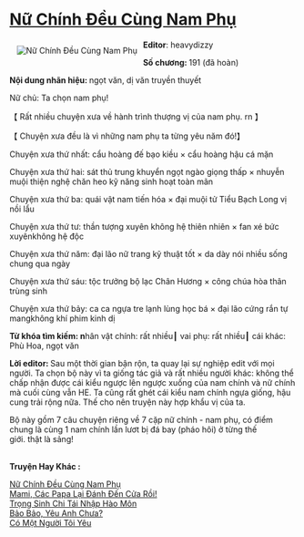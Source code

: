 <a href="https://utruyen.com/truyen/nu-chinh-deu-cung-nam-phu/19191/" title="Nữ Chính Đều Cùng Nam Phụ"><h1>Nữ Chính Đều Cùng Nam Phụ</h1></a><div style="display:table"><img align="right" style="float: left; padding: 10px;" src="https://utruyen.com/images/story/200x260/nu-chinh-deu-cung-nam-phu.jpg" alt="Nữ Chính Đều Cùng Nam Phụ"><b>Editor</b>: heavydizzy<p></p><b>Số chương: </b>191 (đã hoàn)<p></p><b>Nội dung nhãn hiệu: </b>ngọt văn, dị văn truyền thuyết<p></p>Nữ chủ: Ta chọn nam phụ!<p></p>【 Rất nhiều chuyện xưa về hành trình thượng vị của nam phụ. rn 】<p></p>【 Chuyện xưa đều là vì những nam phụ ta từng yêu năm đó!】<p></p>Chuyện xưa thứ nhất: cẩu hoàng đế bạo kiều × cẩu hoàng hậu cá mặn<p></p>Chuyện xưa thứ hai: sát thủ trung khuyển ngọt ngào giọng thấp × nhuyễn muội thiện nghệ chăn heo kỹ năng sinh hoạt toàn mãn<p></p>Chuyện xưa thứ ba: quái vật nam tiến hóa × đại muội tử Tiểu Bạch Long vị nồi lẩu<p></p>Chuyện xưa thứ tư: thần tượng xuyên không hệ thiên nhiên × fan xé bức xuyênkhông hệ độc <p></p>Chuyện xưa thứ năm: đại lão nữ trang kỹ thuật tốt × da dày nói nhiều sống chung qua ngày<p></p>Chuyện xưa thứ sáu: tộc trưởng bộ lạc Chân Hương × công chúa hòa thân trùng sinh<p></p>Chuyện xưa thứ bảy: ca ca ngựa tre lạnh lùng học bá × đại lão cứng rắn tự mangkhông khí phim kinh dị<p></p><b>Từ khóa tìm kiếm: n</b>hân vật chính: rất nhiều┃ vai phụ: rất nhiều┃ cái khác: Phù Hoa, ngọt văn<p></p><b>Lời editor: </b>Sau một thời gian bận rộn, ta quay lại sự nghiệp edit với mọi người. Ta chọn bộ này vì ta giống tác giả và rất nhiều người khác: không thể chấp nhận được cái kiểu ngược lên ngược xuống của nam chính và nữ chính mà cuối cùng vẫn HE. Ta cũng rất ghét cái kiểu nam chính ngựa giống, hậu cung trải rộng nữa. Thế cho nên truyện này hợp khẩu vị của ta.<p></p>Bộ này gồm 7 câu chuyện riêng về 7 cặp nữ chính - nam phụ, có điểm chung là cùng 1 nam chính lần lươt bị đá bay (pháo hôi) ở từng thế giới. thật là sảng!</div><p><br><b>Truyện Hay Khác :</b></p><a href="https://utruyen.com/truyen/nu-chinh-deu-cung-nam-phu/19191/" alt="Nữ Chính Đều Cùng Nam Phụ">Nữ Chính Đều Cùng Nam Phụ</a><br/><a href="https://utruyen.com/truyen/mami-cac-papa-lai-danh-den-cua-roi/18978/" alt="Mami, Các Papa Lại Đánh Đến Cửa Rồi!">Mami, Các Papa Lại Đánh Đến Cửa Rồi!</a><br/><a href="https://github.com/quanluxury/ngontinh_top100/tree/master/19322" alt="Trọng Sinh Chi Tái Nhập Hào Môn">Trọng Sinh Chi Tái Nhập Hào Môn</a><br/><a href="https://github.com/quanluxury/ngontinh_top100/tree/master/18961" alt="Bảo Bảo, Yêu Anh Chưa?">Bảo Bảo, Yêu Anh Chưa?</a><br/><a href="https://images.google.sm/url?q=https%3A%2F%2Futruyen.com%2Ftruyen%2Fco-mot-nguoi-toi-yeu%2F19575%2F" alt="Có Một Người Tôi Yêu">Có Một Người Tôi Yêu</a><br/>